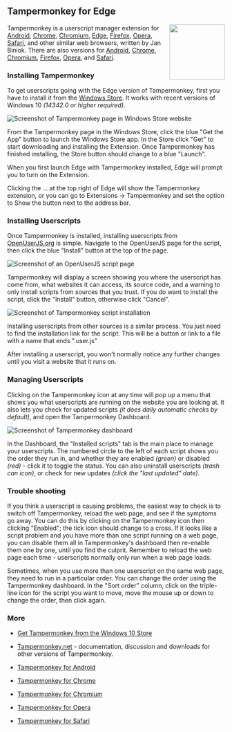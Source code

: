 ## Tampermonkey for Edge
<img src="https://raw.githubusercontent.com/wiki/OpenUserJS/OpenUserJS.org/images/tampermonkey_icon.min.svg?sanitize=true" width="128" height="128" align="right">

Tampermonkey is a userscript manager extension for [Android][android], [Chrome][Chrome], [Chromium][Chromium], [Edge][Edge], [Firefox][firefox], [Opera][Opera], [Safari][Safari], and other similar web browsers, written by Jan Biniok. There are also versions for [Android][tampermonkeyForAndroid], [Chrome][tampermonkeyForChrome], [Chromium][tampermonkeyForChromium], [Firefox][tamperMonkeyForFirefox], [Opera][tampermonkeyForOpera], and [Safari][tampermonkeyForSafari].

### Installing Tampermonkey

To get userscripts going with the Edge version of Tampermonkey, first you have to install it from the [Windows Store][edgeAddons]. It works with recent versions of Windows 10 *(14342.0 or higher required)*.

![Screenshot of Tampermonkey page in Windows Store website][tampermonkeyMSWebStoreScreenshot]

From the Tampermonkey page in the Windows Store, click the blue "Get the App" button to launch the Windows Store app. In the Store click "Get" to start downloading and installing the Extension. Once Tampermonkey has finished installing, the Store button should change to a blue "Launch".

When you first launch Edge with Tampermonkey installed, Edge will prompt you to turn on the Extension.

Clicking the ... at the top right of Edge will show the Tampermonkey extension, or you can go to Extensions &rarr; Tampermonkey and set the option to Show the button next to the address bar.

### Installing Userscripts

Once Tampermonkey is installed, installing userscripts from [OpenUserJS.org][oujs] is simple. Navigate to the OpenUserJS page for the script, then click the blue "Install" button at the top of the page.

![Screenshot of an OpenUserJS script page][oujsScriptPageScreenshot1]

Tampermonkey will display a screen showing you where the userscript has come from, what websites it can access, its source code, and a warning to only install scripts from sources that you trust. If you do want to install the script, click the "Install" button, otherwise click "Cancel".

![Screenshot of Tampermonkey script installation][tampermonkeyEdgeScreenshot3]

Installing userscripts from other sources is a similar process. You just need to find the installation link for the script. This will be a button or link to a file with a name that ends ".user.js"

After installing a userscript, you won't normally notice any further changes until you visit a website that it runs on.

### Managing Userscripts

Clicking on the Tampermonkey icon at any time will pop up a menu that shows you what userscripts are running on the website you are looking at. It also lets you check for updated scripts *(it does daily automatic checks by default)*, and open the Tampermonkey Dashboard.

![Screenshot of Tampermonkey dashboard][tampermonkeyEdgeScreenshot4]

In the Dashboard, the "Installed scripts" tab is the main place to manage your userscripts. The numbered circle to the left of each script shows you the order they run in, and whether they are enabled *(green)* or disabled *(red)* - click it to toggle the status. You can also uninstall userscripts *(trash can icon)*, or check for new updates *(click the "last updated" date)*.

### Trouble shooting

If you think a userscript is causing problems, the easiest way to check is to switch off Tampermonkey, reload the web page, and see if the symptoms go away. You can do this by clicking on the Tampermonkey icon then clicking "Enabled"; the tick icon should change to a cross. If it looks like a script problem and you have more than one script running on a web page, you can disable them all in Tampermonkey's dashboard then re-enable them one by one, until you find the culprit. Remember to reload the web page each time - userscripts normally only run when a web page loads.

Sometimes, when you use more than one userscript on the same web page, they need to run in a particular order. You can change the order using the Tampermonkey dashboard. In the "Sort order" column, click on the triple-line icon for the script you want to move, move the mouse up or down to change the order, then click again.

### More

* [Get Tampermonkey from the Windows 10 Store][edgeAddons]
* [Tampermonkey.net][tampermonkeyNet] - documentation, discussion and downloads for other versions of Tampermonkey.

* [Tampermonkey for Android][tampermonkeyForAndroid]
* [Tampermonkey for Chrome][tampermonkeyForChrome]
* [Tampermonkey for Chromium][tampermonkeyForChromium]
* [Tampermonkey for Opera][tampermonkeyForOpera]
* [Tampermonkey for Safari][tampermonkeyForSafari]

<!-- # References -->

<!-- ## Statics -->
[githubFavicon]: https://assets-cdn.github.com/favicon.ico
[oujsFavicon]: https://raw.githubusercontent.com/OpenUserJs/OpenUserJS.org/master/public/images/favicon16.png
[oujs]: https://openuserjs.org/

<!-- ## Browser pages -->
[android]: Android
[chrome]: Chrome
[chromium]: Chromium
[edge]: Edge
[firefox]: Firefox
[opera]: Opera
[safari]: Safari

<!-- ## .user.js engine external linkage -->
[tampermonkeyNet]: http://tampermonkey.net/
[edgeAddons]: https://www.microsoft.com/store/apps/9NBLGGH5162S

<!-- ## Screenshots -->
[tampermonkeyMSWebStoreScreenshot]: https://raw.githubusercontent.com/wiki/OpenUserJS/OpenUserJS.org/images/tampermonkey_edge.gif "Tampermonkey in the Windows Store"
[oujsScriptPageScreenshot1]:        https://raw.githubusercontent.com/wiki/OpenUserJS/OpenUserJS.org/images/openuserjs_script.gif "Ready to install a script"
[tampermonkeyEdgeScreenshot3]:      https://raw.githubusercontent.com/wiki/OpenUserJS/OpenUserJS.org/images/tampermonkey_edge4.gif "Installing a script"
[tampermonkeyEdgeScreenshot4]:      https://raw.githubusercontent.com/wiki/OpenUserJS/OpenUserJS.org/images/tampermonkey_edge5.png "Tampermonkey dashboard"

<!-- ## Other related .user.js engine internal pages -->
[tampermonkeyForAndroid]: Tampermonkey-for-Android
[tampermonkeyForChrome]: Tampermonkey-for-Chrome
[tampermonkeyForChromium]: Tampermonkey-for-Chromium
[tampermonkeyForFirefox]: Tampermonkey-for-Firefox
[tampermonkeyForOpera]: Tampermonkey-for-Opera
[tampermonkeyForSafari]: Tampermonkey-for-Safari
